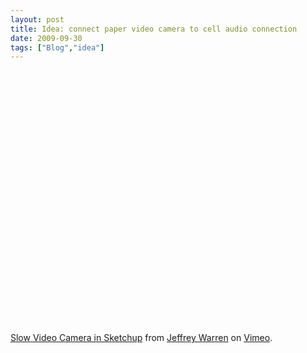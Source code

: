 ```yaml
---
layout: post
title: Idea: connect paper video camera to cell audio connection
date: 2009-09-30
tags: ["Blog","idea"]
---
```


<object width="500" height="405"><param name="allowfullscreen" value="true" /><param name="allowscriptaccess" value="always" /><param name="movie" value="moogaloop.swf?clip_id=1977195&server=vimeo.com&show_title=1&show_byline=1&show_portrait=0&color=ffffff&fullscreen=1" /><embed src="http://vimeo.com/moogaloop.swf?clip_id=1977195&server=vimeo.com&show_title=1&show_byline=1&show_portrait=0&color=ffffff&fullscreen=1" type="application/x-shockwave-flash" allowfullscreen="true" allowscriptaccess="always" width="500" height="405"></embed></object>

[Slow Video Camera in Sketchup](http://vimeo.com/1977195) from [Jeffrey Warren](http://vimeo.com/user263756) on [Vimeo](http://vimeo.com).